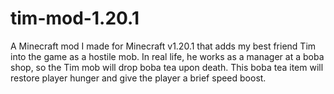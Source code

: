 # tim-mod-1.20.1
A Minecraft mod I made for Minecraft v1.20.1 that adds my best friend Tim into the game as a hostile mob. In real life, he works as a manager at a boba shop, so the Tim mob will drop boba tea upon death. This boba tea item will restore player hunger and give the player a brief speed boost.
